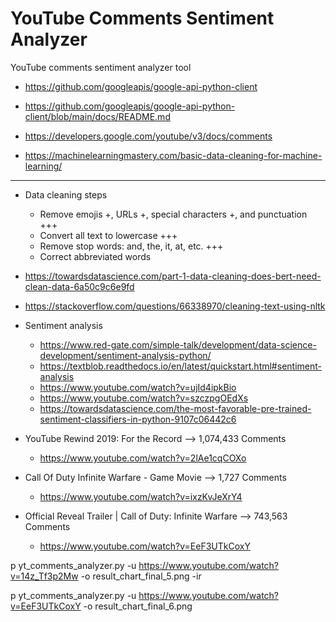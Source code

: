 YouTube Comments Sentiment Analyzer
===================================

YouTube comments sentiment analyzer tool


* https://github.com/googleapis/google-api-python-client
* https://github.com/googleapis/google-api-python-client/blob/main/docs/README.md
* https://developers.google.com/youtube/v3/docs/comments

* https://machinelearningmastery.com/basic-data-cleaning-for-machine-learning/

---

* Data cleaning steps

    * Remove emojis +, URLs +, special characters +, and punctuation  +++
    * Convert all text to lowercase +++
    * Remove stop words: and, the, it, at, etc. +++
    * Correct abbreviated words

* https://towardsdatascience.com/part-1-data-cleaning-does-bert-need-clean-data-6a50c9c6e9fd
* https://stackoverflow.com/questions/66338970/cleaning-text-using-nltk

* Sentiment analysis

    * https://www.red-gate.com/simple-talk/development/data-science-development/sentiment-analysis-python/
    * https://textblob.readthedocs.io/en/latest/quickstart.html#sentiment-analysis
    * https://www.youtube.com/watch?v=ujId4ipkBio
    * https://www.youtube.com/watch?v=szczpgOEdXs
    * https://towardsdatascience.com/the-most-favorable-pre-trained-sentiment-classifiers-in-python-9107c06442c6

* YouTube Rewind 2019: For the Record --> 1,074,433 Comments
    * https://www.youtube.com/watch?v=2lAe1cqCOXo

* Call Of Duty Infinite Warfare - Game Movie --> 1,727 Comments
    * https://www.youtube.com/watch?v=ixzKvJeXrY4

* Official Reveal Trailer | Call of Duty: Infinite Warfare --> 743,563 Comments
    * https://www.youtube.com/watch?v=EeF3UTkCoxY


p yt_comments_analyzer.py -u https://www.youtube.com/watch?v=14z_Tf3p2Mw -o result_chart_final_5.png -ir

p yt_comments_analyzer.py -u https://www.youtube.com/watch?v=EeF3UTkCoxY -o result_chart_final_6.png


